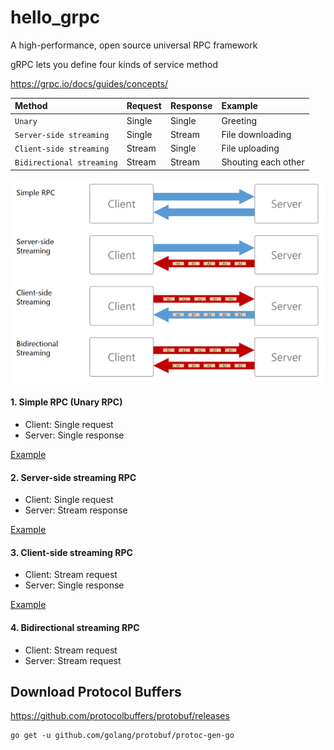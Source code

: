 # hello_grpc

A high-performance, open source universal RPC framework

gRPC lets you define four kinds of service method

https://grpc.io/docs/guides/concepts/


|Method  | Request  | Response  |  Example |
|:---|:---|:---|:---|
| `Unary`| Single |  Single | Greeting|
| `Server-side streaming` | Single  | Stream  | File downloading|
| `Client-side streaming` | Stream  | Single  | File uploading|
| `Bidirectional streaming` | Stream | Stream  | Shouting each other|

![4 kinds of service method](4-kinds-of-service-method-2.png)


#### 1. Simple RPC (Unary RPC)

- Client: Single request
- Server: Single response

[Example](./hello)


#### 2. Server-side streaming RPC

- Client: Single request
- Server: Stream response


[Example](./download)

#### 3. Client-side streaming RPC

- Client: Stream request
- Server: Single response


[Example](./upload)

#### 4. Bidirectional streaming RPC  

- Client: Stream request
- Server: Stream request


## Download Protocol Buffers

https://github.com/protocolbuffers/protobuf/releases

    go get -u github.com/golang/protobuf/protoc-gen-go